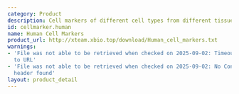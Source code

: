 ```yaml
---
category: Product
description: Cell markers of different cell types from different tissues in human
id: cellmarker.human
name: Human Cell Markers
product_url: http://xteam.xbio.top/download/Human_cell_markers.txt
warnings:
- 'File was not able to be retrieved when checked on 2025-09-02: Timeout connecting
  to URL'
- 'File was not able to be retrieved when checked on 2025-09-02: No Content-Length
  header found'
layout: product_detail
---
```

